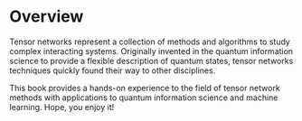 Overview
========
Tensor networks represent a collection of methods and algorithms to study complex interacting systems. Originally invented in the quantum information science to provide a flexible description of quantum states, tensor networks techniques quickly found their way to other disciplines.

This book provides a hands-on experience to the field of tensor network methods with applications to quantum information science and machine learning. Hope, you enjoy it!